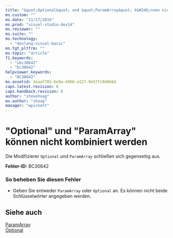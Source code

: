 ```yaml
---
title: "&quot;Optional&quot; und &quot;ParamArray&quot; k&#246;nnen nicht kombiniert werden | Microsoft Docs"
ms.custom: ""
ms.date: "11/17/2016"
ms.prod: "visual-studio-dev14"
ms.reviewer: ""
ms.suite: ""
ms.technology: 
  - "devlang-visual-basic"
ms.tgt_pltfrm: ""
ms.topic: "article"
f1_keywords: 
  - "vbc30642"
  - "bc30642"
helpviewer_keywords: 
  - "BC30642"
ms.assetid: 3eaaf781-be9a-4466-a127-9e57fc9d6b6d
caps.latest.revision: 8
caps.handback.revision: 8
author: "stevehoag"
ms.author: "shoag"
manager: "wpickett"
---
```

# &quot;Optional&quot; und &quot;ParamArray&quot; k&#246;nnen nicht kombiniert werden
Die Modifizierer `Optional` und `ParamArray` schließen sich gegenseitig aus.  
  
 **Fehler\-ID:** BC30642  
  
### So beheben Sie diesen Fehler  
  
-   Geben Sie entweder `ParamArray` oder `Optional` an. Es können nicht beide Schlüsselwörter angegeben werden.  
  
## Siehe auch  
 [ParamArray](../../visual-basic/language-reference/modifiers/paramarray.md)   
 [Optional](../../visual-basic/language-reference/modifiers/optional.md)